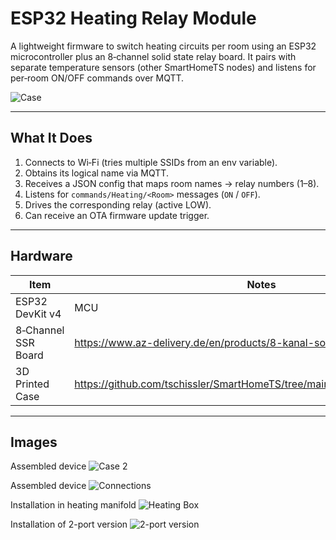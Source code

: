 # ESP32 Heating Relay Module

A lightweight firmware to switch heating circuits per room using an ESP32 microcontroller plus an 8‑channel solid state relay board. It pairs with separate temperature sensors (other SmartHomeTS nodes) and listens for per‑room ON/OFF commands over MQTT.

![Case](images/Case_1.jpg)

---

## What It Does

1. Connects to Wi‑Fi (tries multiple SSIDs from an env variable).
2. Obtains its logical name via MQTT.
3. Receives a JSON config that maps room names → relay numbers (1–8).
4. Listens for `commands/Heating/<Room>` messages (`ON` / `OFF`).
5. Drives the corresponding relay (active LOW).
6. Can receive an OTA firmware update trigger.

---

## Hardware

| Item | Notes |
|------|-------|
| ESP32 DevKit v4 | MCU |
| 8‑Channel SSR Board | <https://www.az-delivery.de/en/products/8-kanal-solid-state-relais> |
| 3D Printed Case | <https://github.com/tschissler/SmartHomeTS/tree/main/3DModels/RelaisModule> |

---


## Images

Assembled device
![Case 2](images/Case_2.jpg)

Assembled device
![Connections](images/Connections.jpg)

Installation in heating manifold
![Heating Box](images/Heating_box.jpg)

Installation of 2-port version
![2-port version](images/Heatingcontroller_2port.jpg)